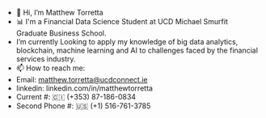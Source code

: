 - 👋 Hi, I’m Matthew Torretta
- 📊 I'm a Financial Data Science Student at UCD Michael Smurfit Graduate Business School. 
- I’m currently Looking to apply my knowledge of big data analytics, blockchain, machine learning and AI to challenges faced by the financial services industry.
- 📫 How to reach me:
- Email: matthew.torretta@ucdconnect.ie
- linkedin: linkedin.com/in/matthewtorretta
- Current #: 🇨🇮 (+353) 87-186-0834
- Second Phone #: 🇺🇸 (+1) 516-761-3785

